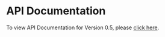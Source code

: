 # API Documentation
To view API Documentation for Version 0.5, please [click here](https://rawgit.com/appson/identity-public/master/v0.5/APISpecification/content/index.htm).
